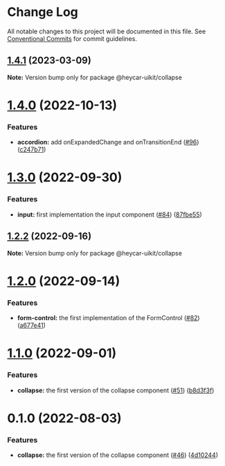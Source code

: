 # Change Log

All notable changes to this project will be documented in this file.
See [Conventional Commits](https://conventionalcommits.org) for commit guidelines.

## [1.4.1](https://github.com/hey-car/heycar-uikit/compare/@heycar-uikit/collapse@1.4.0...@heycar-uikit/collapse@1.4.1) (2023-03-09)

**Note:** Version bump only for package @heycar-uikit/collapse





# [1.4.0](https://github.com/hey-car/heycar-uikit/compare/@heycar-uikit/collapse@1.3.0...@heycar-uikit/collapse@1.4.0) (2022-10-13)


### Features

* **accordion:** add onExpandedChange and onTransitionEnd ([#96](https://github.com/hey-car/heycar-uikit/issues/96)) ([c247b71](https://github.com/hey-car/heycar-uikit/commit/c247b719f9d6669a5aa9fd7f4ac2e264b7764350))





# [1.3.0](https://github.com/hey-car/heycar-uikit/compare/@heycar-uikit/collapse@1.2.2...@heycar-uikit/collapse@1.3.0) (2022-09-30)


### Features

* **input:**  first implementation the input component ([#84](https://github.com/hey-car/heycar-uikit/issues/84)) ([87fbe55](https://github.com/hey-car/heycar-uikit/commit/87fbe5549048e44006781092e9e5707b6e63534d))





## [1.2.2](https://github.com/hey-car/heycar-uikit/compare/@heycar-uikit/collapse@1.2.0...@heycar-uikit/collapse@1.2.2) (2022-09-16)

**Note:** Version bump only for package @heycar-uikit/collapse





# [1.2.0](https://github.com/hey-car/heycar-uikit/compare/@heycar-uikit/collapse@1.1.0...@heycar-uikit/collapse@1.2.0) (2022-09-14)


### Features

* **form-control:** the first implementation of the FormControl ([#82](https://github.com/hey-car/heycar-uikit/issues/82)) ([a677e41](https://github.com/hey-car/heycar-uikit/commit/a677e416511f411ee1389e42081963dd127254a9))





# [1.1.0](https://github.com/hey-car/heycar-uikit/compare/@heycar-uikit/collapse@0.1.0...@heycar-uikit/collapse@1.1.0) (2022-09-01)


### Features

* **collapse:** the first version of the collapse component ([#51](https://github.com/hey-car/heycar-uikit/issues/51)) ([b8d3f3f](https://github.com/hey-car/heycar-uikit/commit/b8d3f3f88cdfde98bb0f6364973895a5e9969182))





# 0.1.0 (2022-08-03)

### Features

- **collapse:** the first version of the collapse component ([#46](https://github.com/hey-car/heycar-uikit/issues/46)) ([4d10244](https://github.com/hey-car/heycar-uikit/commit/4d102446b2c6348408bb3bd1d5a7ebf1ec1cd6f5))
